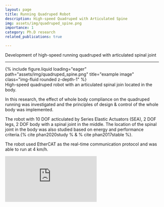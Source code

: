 ```yaml
---
layout: page
title: Running Quadruped Robot
description: High-speed Quadruped with Articulated Spine
img: assets/img/quadruped_spine.png
importance: 1
category: Ph.D research
related_publications: true

---
```


Development of high-speed running quadruped with articulated spinal joint

---

<div class="row">
    <div class="col-sm mt-3 mt-md-0">
        {% include figure.liquid loading="eager" path="assets/img/quadruped_spine.png" title="example image" class="img-fluid rounded z-depth-1" %}
    </div>
</div>
<div class="caption">
    High-speed quadruped robot with an articulated spinal join located in the body.
</div>

In this research, the effect of whole body compliance on the quadruped running was investigated and the principles of design & control of the whole body was implemented. 

The robot with 10 DOF acticulated by Series Elastic Actuators (SEA), 2 DOF legs, 2 DOF body with a spinal joint in the middle. The location of the spinal joint in the body was also studied based on energy and performance criteria.{% cite phan2020study % & % cite phan2017stable %}.

The robot used EtherCAT as the real-time communication protocol and was able to run at 4 km/h.

<div class="embed-responsive embed-responsive-16by9 my-4">
    <iframe class="embed-responsive-item" src="https://www.youtube.com/embed/X5Mn8ZpdjCE?si=55JUsqBJDBDu-9xq" title="YouTube video player" frameborder="0" allow="accelerometer; autoplay; clipboard-write; encrypted-media; gyroscope; picture-in-picture; web-share" referrerpolicy="strict-origin-when-cross-origin" allowfullscreen></iframe>
</div>
